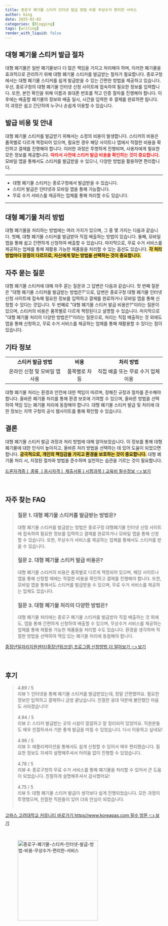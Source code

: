 ```yaml
---
title: 종로구 폐기물 스티커 인터넷 발급 방법 비용 무상수거 편리한 서비스
author: bing
date: 2025-02-02
categories: [Blogging]
tags: [writing]
render_with_liquid: false
---
```



<h2 id='대형 폐기물 스티커 발급 절차'>대형 폐기물 스티커 발급 절차</h2>

<p>대형 폐기물은 일반 폐기물보다 더 많은 책임을 가지고 처리해야 하며, 이러한 폐기물을 효과적으로 관리하기 위해 대형 폐기물 스티커를 발급받는 절차가 필요합니다. 종로구청에서는 대형 폐기물 스티커를 쉽게 발급받을 수 있는 간편한 방법을 제공하고 있습니다. 우선, 종로구청의 대형 폐기물 인터넷 신청 사이트에 접속하여 필요한 정보를 입력합니다. 또한, 본인 확인을 위해 이름과 휴대폰 번호를 적고 인증 절차를 진행해야 합니다. 이후에는 배출할 폐기물의 정보와 배출 일시, 시간을 입력한 후 결제를 완료하면 됩니다. 이 과정은 쉽고 간단하여 누구나 손쉽게 이용할 수 있습니다.</p>

<h2 id='발급 비용 및 안내'>발급 비용 및 안내</h2>

<p>대형 폐기물 스티커를 발급받기 위해서는 소정의 비용이 발생합니다. 스티커의 비용은 품목별로 다르게 책정되어 있으며, 필요한 경우 해당 사이트나 앱에서 적절한 비용을 확인하고 결제를 진행해야 합니다. 이러한 과정은 투명하게 진행되며, 사용자에게 필요한 모든 정보를 제공합니다. <b><span style="color: #ee2323;">따라서 사전에 스티커 발급 비용을 확인하는 것이 중요합니다.</span></b> 모바일 앱을 통해서도 스티커를 발급받을 수 있으니, 다양한 방법을 활용하면 편리합니다.</p>

<hr />

<ul>
    <li>대형 폐기물 스티커는 종로구청에서 발급받을 수 있습니다.</li>
    <li>스티커 발급은 인터넷과 모바일 앱을 통해 가능합니다.</li>
    <li>무료 수거 서비스를 제공하는 업체를 통해 처리할 수도 있습니다.</li>
</ul>

<hr />

<h2 id='대형 폐기물 처리 방법'>대형 폐기물 처리 방법</h2>

<p>대형 폐기물을 처리하는 방법에는 여러 가지가 있으며, 그 중 몇 가지는 다음과 같습니다. 첫째, 대형 폐기물 스티커를 발급받아 직접 배출하는 방법이 있습니다. 둘째, 모바일 앱을 통해 쉽고 간편하게 신청하여 배출할 수 있습니다. 마지막으로, 무료 수거 서비스를 제공하는 업체를 통해 재활용 가능한 제품들을 처리할 수 있는 옵션도 있습니다. <b><span style="background-color: #ffe066;">각 처리 방법마다 장점이 다르므로, 자신에게 맞는 방법을 선택하는 것이 중요합니다.</span></b></p>

<h2 id='자주 묻는 질문'>자주 묻는 질문</h2>

<p>대형 폐기물 스티커에 대해 자주 묻는 질문과 그 답변은 다음과 같습니다. 첫 번째 질문은 "대형 폐기물 스티커를 발급받는 방법은?"으로, 답변은 종로구청 대형 폐기물 인터넷 신청 사이트에 접속해 필요한 정보를 입력하고 결제를 완료하거나 모바일 앱을 통해 신청할 수 있다는 것입니다. 두 번째로 "대형 폐기물 스티커 발급 비용은?"이라는 질문이 있으며, 스티커의 비용은 품목별로 다르게 책정된다고 설명할 수 있습니다. 마지막으로 "대형 폐기물 처리의 다양한 방법은?"이라는 질문으로, 처리는 직접 배출하는 것 외에도 앱을 통해 신청하고, 무료 수거 서비스를 제공하는 업체를 통해 재활용할 수 있다는 점이 있습니다.</p>

<h2 id='기타 정보'>기타 정보</h2>

<table>
    <tr>
        <td style="text-align: center; height: 17px;"><b>스티커 발급 방법</b></td>
        <td style="text-align: center; height: 17px;"><b>비용</b></td>
        <td style="text-align: center; height: 17px;"><b>처리 방법</b></td>
    </tr>
    <tr>
        <td style="text-align: center; height: 17px;">온라인 신청 및 모바일 앱 사용</td>
        <td style="text-align: center; height: 17px;">품목별로 차등</td>
        <td style="text-align: center; height: 17px;">직접 배출 또는 무료 수거 업체 이용</td>
    </tr>
</table>

<p>대형 폐기물 처리는 환경과 안전에 대한 책임이 따르며, 정해진 규정과 절차를 준수해야 합니다. 올바른 폐기물 처리를 통해 환경 보호에 기여할 수 있으며, 올바른 방법을 선택하여 책임 있는 폐기물 처리에 동참해야 합니다. 대형 폐기물 스티커 발급 및 처리에 대한 정보는 지역 구청의 공식 웹사이트를 통해 확인할 수 있습니다.</p>

<h2 id='결론'>결론</h2>

<p>대형 폐기물 스티커 발급 과정과 처리 방법에 대해 알아보았습니다. 이 정보를 통해 대형 폐기물에 대한 인식이 높아지고, 올바른 처리 방법을 선택하는 데 있어 도움이 되었으면 합니다. <b><span style="background-color: #ffe066;">궁극적으로, 개인의 책임감을 가지고 환경을 보호하는 것이 중요합니다.</span></b> 대형 폐기물 처리 시, 지정된 절차와 방법을 준수하며 실천하는 습관을 기르는 것이 필요합니다.</p>


<p><a class="click-button" title="드론자격증ㅣ 종류 ㅣ응시자격ㅣ 제출서류ㅣ시험과목ㅣ교육비 필수정보" href="https://blackassets.github.io/posts/%EB%93%9C%EB%A1%A0%EC%9E%90%EA%B2%A9%EC%A6%9D%E3%85%A3-%EC%A2%85%EB%A5%98-%E3%85%A3%EC%9D%91%EC%8B%9C%EC%9E%90%EA%B2%A9%E3%85%A3-%EC%A0%9C%EC%B6%9C%EC%84%9C%EB%A5%98%E3%85%A3%EC%8B%9C%ED%97%98%EA%B3%BC%EB%AA%A9%E3%85%A3%EA%B5%90%EC%9C%A1%EB%B9%84-%ED%95%84%EC%88%98%EC%A0%95%EB%B3%B4/" rel="dofollow">드론자격증ㅣ 종류 ㅣ응시자격ㅣ 제출서류ㅣ시험과목ㅣ교육비 필수정보 👈 보기</a></p><br>
<h2 id='자주_찾는_FAQ'>자주 찾는 FAQ</h2>
<div itemscope="" itemtype="https://schema.org/FAQPage">
<blockquote>
<div itemscope="" itemprop="mainEntity" itemtype="https://schema.org/Question">
<h3 itemprop="name">질문 1. 대형 폐기물 스티커를 발급받는 방법은?</h3>
<div itemscope="" itemprop="acceptedAnswer" itemtype="https://schema.org/Answer">
<span itemprop="text">
<p>대형 폐기물 스티커를 발급받는 방법은 종로구청 대형폐기물 인터넷 신청 사이트에 접속하여 필요한 정보를 입력하고 결제를 완료하거나 모바일 앱을 통해 신청할 수 있습니다. 또한, 무상수거 서비스를 제공하는 업체를 통해서도 스티커를 받을 수 있습니다.</p>
</span>
</div>
</div>
<div itemscope="" itemprop="mainEntity" itemtype="https://schema.org/Question">
<h3 itemprop="name">질문 2. 대형 폐기물 스티커 발급 비용은?</h3>
<div itemscope="" itemprop="acceptedAnswer" itemtype="https://schema.org/Answer">
<span itemprop="text">
<p>대형 폐기물 스티커의 비용은 품목별로 다르게 책정되어 있으며, 해당 사이트나 앱을 통해 신청할 때에는 적절한 비용을 확인하고 결제를 진행해야 합니다. 또한, 모바일 앱을 통해서도 스티커를 발급받을 수 있으며, 무료 수거 서비스를 제공하는 업체도 있습니다.</p>
</span>
</div>
</div>
<div itemscope="" itemprop="mainEntity" itemtype="https://schema.org/Question">
<h3 itemprop="name">질문 3. 대형 폐기물 처리의 다양한 방법은?</h3>
<div itemscope="" itemprop="acceptedAnswer" itemtype="https://schema.org/Answer">
<span itemprop="text">
<p>대형 폐기물 처리에는 종로구 폐기물 스티커를 발급받아 직접 배출하는 것 외에도, 앱을 통해 간편하게 신청하여 배출할 수 있으며, 무상수거 서비스를 제공하는 업체를 통해 재활용 가능한 제품들을 처리할 수도 있습니다. 환경을 생각하며 적절한 방법을 선택하여 책임 있는 폐기물 처리에 동참해야 합니다.</p>
</span>
</div>
</div>
</blockquote>
</div>
<p><a class="click-button" title="중장년일자리지원센터(중장년워크넷) 프로그램 신청방법 더 알아보기" href="https://blackassets.github.io/posts/%EC%A4%91%EC%9E%A5%EB%85%84%EC%9D%BC%EC%9E%90%EB%A6%AC%EC%A7%80%EC%9B%90%EC%84%BC%ED%84%B0(%EC%A4%91%EC%9E%A5%EB%85%84%EC%9B%8C%ED%81%AC%EB%84%B7)-%ED%94%84%EB%A1%9C%EA%B7%B8%EB%9E%A8-%EC%8B%A0%EC%B2%AD%EB%B0%A9%EB%B2%95-%EB%8D%94-%EC%95%8C%EC%95%84%EB%B3%B4%EA%B8%B0/" rel="dofollow">중장년일자리지원센터(중장년워크넷) 프로그램 신청방법 더 알아보기 👈 보기</a></p><br>
<h2 id='후기'>후기</h2>
<div itemscope itemtype="https://schema.org/Product">
  <blockquote>
  <div itemprop="review" itemscope itemtype="https://schema.org/Review">
      <div itemprop="reviewRating" itemscope itemtype="https://schema.org/Rating"> <span itemprop="ratingValue">4.89</span> / <span itemprop="bestRating">5</span> </div>
      <span itemprop="reviewBody">리뷰 1: 인터넷을 통해 폐기물 스티커를 발급받았는데, 정말 간편했어요. 필요한 정보만 입력하고 결제하니 금방 끝났습니다. 친절한 응대 덕분에 불안했던 마음도 사라졌습니다!</span>
  </div>
  <br>
  <div itemprop="review" itemscope itemtype="https://schema.org/Review">
      <div itemprop="reviewRating" itemscope itemtype="https://schema.org/Rating"> <span itemprop="ratingValue">4.94</span> / <span itemprop="bestRating">5</span> </div>
      <span itemprop="reviewBody">리뷰 2: 스티커 발급받는 곳의 시설이 깔끔하고 잘 정리되어 있었어요. 직원분들도 매우 친절하셔서 기분 좋게 발급을 마칠 수 있었습니다. 다시 이용하고 싶네요!</span>
  </div>
  <br>
  <div itemprop="review" itemscope itemtype="https://schema.org/Review">
      <div itemprop="reviewRating" itemscope itemtype="https://schema.org/Rating"> <span itemprop="ratingValue">4.96</span> / <span itemprop="bestRating">5</span> </div>
      <span itemprop="reviewBody">리뷰 3: 애플리케이션을 통해서도 쉽게 신청할 수 있어서 매우 편리했습니다. 필요한 정보도 자세히 설명해주셔서 어려움 없이 진행할 수 있었습니다.</span>
  </div>
  <br>
  <div itemprop="review" itemscope itemtype="https://schema.org/Review">
      <div itemprop="reviewRating" itemscope itemtype="https://schema.org/Rating"> <span itemprop="ratingValue">4.78</span> / <span itemprop="bestRating">5</span> </div>
      <span itemprop="reviewBody">리뷰 4: 종로구청의 무료 수거 서비스를 통해 폐기물을 처리할 수 있어서 큰 도움이 되었습니다. 친절하게 설명해주셔서 감사했어요!</span>
  </div>
  <br>
  <div itemprop="review" itemscope itemtype="https://schema.org/Review">
      <div itemprop="reviewRating" itemscope itemtype="https://schema.org/Rating"> <span itemprop="ratingValue">4.75</span> / <span itemprop="bestRating">5</span> </div>
      <span itemprop="reviewBody">리뷰 5: 대형 폐기물 스티커 발급이 생각보다 쉽게 진행되었습니다. 모든 과정이 투명했으며, 친절한 직원들이 있어 더욱 안심이 되었습니다.</span>
  </div>
  <br>
  </blockquote>
</div>
<p><a class="click-button" title="고파스 고려대학교 커뮤니티 바로가기 https//www.koreapas.com 필수 방문" href="https://blackassets.github.io/posts/%EA%B3%A0%ED%8C%8C%EC%8A%A4-%EA%B3%A0%EB%A0%A4%EB%8C%80%ED%95%99%EA%B5%90-%EC%BB%A4%EB%AE%A4%EB%8B%88%ED%8B%B0-%EB%B0%94%EB%A1%9C%EA%B0%80%EA%B8%B0-httpswww.koreapas.com-%ED%95%84%EC%88%98-%EB%B0%A9%EB%AC%B8/" rel="dofollow">고파스 고려대학교 커뮤니티 바로가기 https//www.koreapas.com 필수 방문 👈 보기</a></p><br>
<figure class="image"><img src="https://blackassets.github.io/assets/img/thumbnail/종로구-폐기물-스티커-인터넷-발급-방법-비용-무상수거-편리한-서비스.webp" alt="종로구-폐기물-스티커-인터넷-발급-방법-비용-무상수거-편리한-서비스" width="256" height="256"></figure>